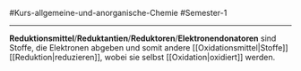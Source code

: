 #Kurs-allgemeine-und-anorganische-Chemie  #Semester-1

---

**Reduktionsmittel**/**Reduktantien**/**Reduktoren**/**Elektronendonatoren** sind Stoffe, die Elektronen abgeben und somit andere [[Oxidationsmittel|Stoffe]] [[Reduktion|reduzieren]], wobei sie selbst [[Oxidation|oxidiert]] werden.